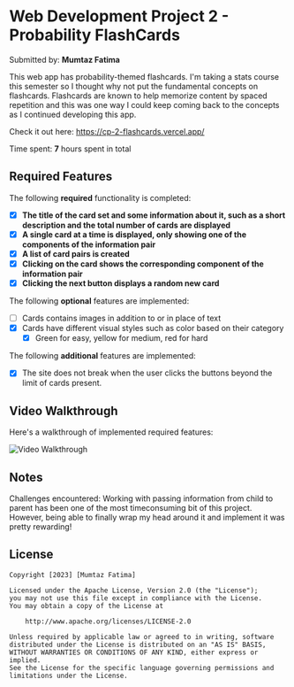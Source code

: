 # Web Development Project 2 - Probability FlashCards

Submitted by: **Mumtaz Fatima**

This web app has probability-themed flashcards. I'm taking a stats course this semester so I thought why not put the fundamental concepts on flashcards. Flashcards are known to help memorize content by spaced repetition and this was one way I could keep coming back to the concepts as I continued developing this app.

Check it out here: https://cp-2-flashcards.vercel.app/

Time spent: **7** hours spent in total

## Required Features

The following **required** functionality is completed:

- [x] **The title of the card set and some information about it, such as a short description and the total number of cards are displayed**
- [x] **A single card at a time is displayed, only showing one of the components of the information pair**
- [x] **A list of card pairs is created**
- [x] **Clicking on the card shows the corresponding component of the information pair**
- [x] **Clicking the next button displays a random new card**

The following **optional** features are implemented:

- [ ] Cards contains images in addition to or in place of text
- [x] Cards have different visual styles such as color based on their category
  - [x] Green for easy, yellow for medium, red for hard

The following **additional** features are implemented:

* [x] The site does not break when the user clicks the buttons beyond the limit of cards present.


## Video Walkthrough

Here's a walkthrough of implemented required features:

<img src='src/assets/images/walkthrough.gif' title='Video Walkthrough' width='' alt='Video Walkthrough' />


## Notes

Challenges encountered: Working with passing information from child to parent has been one of the most timeconsuming bit of this project. However, being able to finally wrap my head around it and implement it was pretty rewarding! 

## License

    Copyright [2023] [Mumtaz Fatima]

    Licensed under the Apache License, Version 2.0 (the "License");
    you may not use this file except in compliance with the License.
    You may obtain a copy of the License at

        http://www.apache.org/licenses/LICENSE-2.0

    Unless required by applicable law or agreed to in writing, software
    distributed under the License is distributed on an "AS IS" BASIS,
    WITHOUT WARRANTIES OR CONDITIONS OF ANY KIND, either express or implied.
    See the License for the specific language governing permissions and
    limitations under the License.
